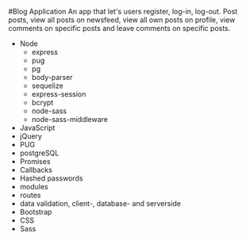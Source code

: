 #Blog Application
An app that let's users register, log-in, log-out. Post posts, view all posts on newsfeed, view all own posts on profile, view comments on specific posts and leave comments on specific posts.

* Node
  * express
  * pug
  * pg
  * body-parser
  * sequelize
  * express-session
  * bcrypt
  * node-sass
  * node-sass-middleware
* JavaScript
* jQuery
* PUG
* postgreSQL
* Promises
* Callbacks
* Hashed passwords
* modules
* routes
* data validation, client-, database- and serverside
* Bootstrap
* CSS
* Sass